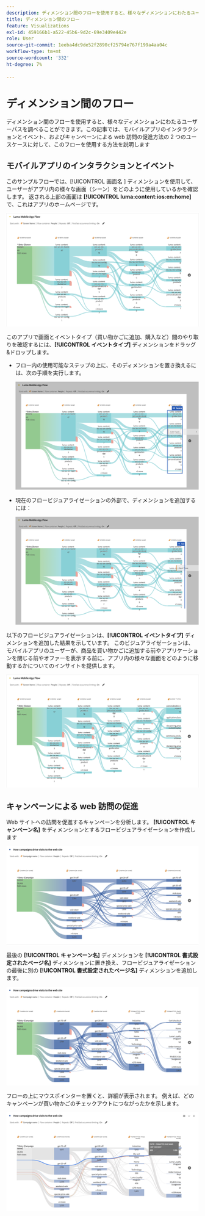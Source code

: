 ```yaml
---
description: ディメンション間のフローを使用すると、様々なディメンションにわたるユーザーパスを検証できます。
title: ディメンション間のフロー
feature: Visualizations
exl-id: 459166b1-a522-45b6-9d2c-69e3409e442e
role: User
source-git-commit: 1eeba4dc9de52f2890cf25794e767f199a4aa04c
workflow-type: tm+mt
source-wordcount: '332'
ht-degree: 7%

---
```


# ディメンション間のフロー

ディメンション間のフローを使用すると、様々なディメンションにわたるユーザーパスを調べることができます。この記事では、モバイルアプリのインタラクションとイベント、およびキャンペーンによる web 訪問の促進方法の 2 つのユースケースに対して、このフローを使用する方法を説明します

<!--
A dimension label at the top of each Flow column makes using multiple dimensions in a flow visualization more intuitive:

![An intero-dimensional flow highlighting multiple dimensions including Product, Page, OS version, and Time Spent.](assets/flow.png)
-->

## モバイルアプリのインタラクションとイベント

このサンプルフローでは、[!UICONTROL  画面名 ] ディメンションを使用して、ユーザーがアプリ内の様々な画面（シーン）をどのように使用しているかを確認します。 返される上部の画面は **[!UICONTROL luma:content:ios:en:home]** で、これはアプリのホームページです。

![ 追加された項目を示すフロー。](assets/flowapp.png)

このアプリで画面とイベントタイプ（買い物かごに追加、購入など）間のやり取りを確認するには、**[!UICONTROL イベントタイプ]** ディメンションをドラッグ&amp;ドロップします。

* フロー内の使用可能なステップの上に、そのディメンションを置き換えるには、次の手順を実行します。

  ![ 複数の領域にドラッグされたページディメンションを示すフロー ](assets/flowapp-replace.png)

* 現在のフロービジュアライゼーションの外部で、ディメンションを追加するには：

  ![ 末尾の空白にドラッグされたページディメンションを示すフロー。](assets/flowapp-add.png)

以下のフロービジュアライゼーションは、**[!UICONTROL イベントタイプ]** ディメンションを追加した結果を示しています。 このビジュアライゼーションは、モバイルアプリのユーザーが、商品を買い物かごに追加する前やアプリケーションを閉じる前やオファーを表示する前に、アプリ内の様々な画面をどのように移動するかについてのインサイトを提供します。

![ ページディメンションの結果をリストの上部に表示する fLow。](assets/flowapp-result.png)

## キャンペーンによる web 訪問の促進

Web サイトへの訪問を促進するキャンペーンを分析します。 **[!UICONTROL キャンペーン名]** をディメンションとするフロービジュアライゼーションを作成します

![ フロー web キャンペーン名ディメンション ](assets/flowweb.png)

最後の **[!UICONTROL キャンペーン名]** ディメンションを **[!UICONTROL 書式設定されたページ名]** ディメンションに置き換え、フロービジュアライゼーションの最後に別の **[!UICONTROL 書式設定されたページ名]** ディメンションを追加します。

![ フロー web キャンペーン名および web ページディメンション ](assets/flowweb-replace.png)

フローの上にマウスポインターを置くと、詳細が表示されます。 例えば、どのキャンペーンが買い物かごのチェックアウトにつながったかを示します。

![ フロー web キャンペーン名と web ページディメンションのホバー ](assets/flowweb-hover.png)
